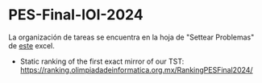 # PES-Final-IOI-2024

La organización de tareas se encuentra en la hoja de "Settear Problemas" de [este](https://docs.google.com/spreadsheets/d/16_IqY5jx4vpzZQ5ia4d66xkHZVm-K08r1UiOWzYV02w/edit?usp=sharing) excel.

- Static ranking of the first exact mirror of our TST: https://ranking.olimpiadadeinformatica.org.mx/RankingPESFinal2024/

